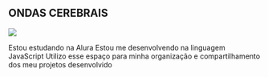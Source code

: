 ## ONDAS CEREBRAIS
![](https://tenor.com/pt-BR/view/davy-jones-resident-evil4-gif-25052428)

Estou estudando na Alura
Estou me desenvolvendo na linguagem JavaScript
Utilizo esse espaço para minha organização e compartilhamento dos meu projetos desenvolvido


